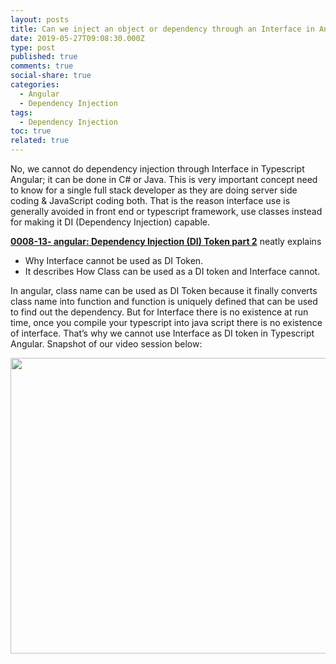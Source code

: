 ```yaml
---
layout: posts
title: Can we inject an object or dependency through an Interface in Angular?
date: 2019-05-27T09:08:30.000Z
type: post
published: true
comments: true
social-share: true
categories:
  - Angular
  - Dependency Injection
tags:
  - Dependency Injection
toc: true
related: true
---
```


<p>No, we cannot do dependency injection through Interface in Typescript Angular; it can be done in C# or Java. This is very important concept need to know for a single full stack developer as they are doing server side coding &amp; JavaScript coding both. That is the reason interface use is generally avoided in front end or typescript framework, use classes instead for making it DI (Dependency Injection) capable.</p>
<p><strong><a href="https://www.youtube.com/watch?v=c9LxdfuMhNo" target="_blank" rel="noopener noreferrer">0008-13- angular: Dependency Injection (DI) Token part 2</a></strong> neatly explains</p>
<ul>
<li>Why Interface cannot be used as DI Token.</li>
<li>It describes How Class can be used as a DI token and Interface cannot.</li>
</ul>
<p>In angular, class name can be used as DI Token because it finally converts class name into function and function is uniquely defined that can be used to find out the dependency. But for Interface there is no existence at run time, once you compile your typescript into java script there is no existence of interface. That’s why we cannot use Interface as DI token in Typescript Angular. Snapshot of our video session below:</p>
<p><img class="alignnone size-full wp-image-2133" src="{{ site.baseurl }}/assets/2019/05/DI-2.png" alt="" width="750" height="473" /></p>
